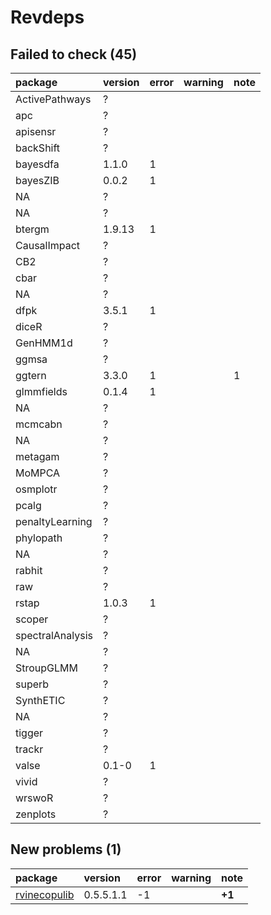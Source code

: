 # Revdeps

## Failed to check (45)

|package          |version |error |warning |note |
|:----------------|:-------|:-----|:-------|:----|
|ActivePathways   |?       |      |        |     |
|apc              |?       |      |        |     |
|apisensr         |?       |      |        |     |
|backShift        |?       |      |        |     |
|bayesdfa         |1.1.0   |1     |        |     |
|bayesZIB         |0.0.2   |1     |        |     |
|NA               |?       |      |        |     |
|NA               |?       |      |        |     |
|btergm           |1.9.13  |1     |        |     |
|CausalImpact     |?       |      |        |     |
|CB2              |?       |      |        |     |
|cbar             |?       |      |        |     |
|NA               |?       |      |        |     |
|dfpk             |3.5.1   |1     |        |     |
|diceR            |?       |      |        |     |
|GenHMM1d         |?       |      |        |     |
|ggmsa            |?       |      |        |     |
|ggtern           |3.3.0   |1     |        |1    |
|glmmfields       |0.1.4   |1     |        |     |
|NA               |?       |      |        |     |
|mcmcabn          |?       |      |        |     |
|NA               |?       |      |        |     |
|metagam          |?       |      |        |     |
|MoMPCA           |?       |      |        |     |
|osmplotr         |?       |      |        |     |
|pcalg            |?       |      |        |     |
|penaltyLearning  |?       |      |        |     |
|phylopath        |?       |      |        |     |
|NA               |?       |      |        |     |
|rabhit           |?       |      |        |     |
|raw              |?       |      |        |     |
|rstap            |1.0.3   |1     |        |     |
|scoper           |?       |      |        |     |
|spectralAnalysis |?       |      |        |     |
|NA               |?       |      |        |     |
|StroupGLMM       |?       |      |        |     |
|superb           |?       |      |        |     |
|SynthETIC        |?       |      |        |     |
|NA               |?       |      |        |     |
|tigger           |?       |      |        |     |
|trackr           |?       |      |        |     |
|valse            |0.1-0   |1     |        |     |
|vivid            |?       |      |        |     |
|wrswoR           |?       |      |        |     |
|zenplots         |?       |      |        |     |

## New problems (1)

|package                                  |version   |error |warning |note   |
|:----------------------------------------|:---------|:-----|:-------|:------|
|[rvinecopulib](problems.md#rvinecopulib) |0.5.5.1.1 |-1    |        |__+1__ |

